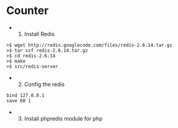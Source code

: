 
Counter
====

* 1. Install Redis

```text
>$ wget http://redis.googlecode.com/files/redis-2.6.14.tar.gz
>$ tar xzf redis-2.6.14.tar.gz
>$ cd redis-2.6.14
>$ make
>$ src/redis-server
```
* 2. Config the redis

```text
bind 127.0.0.1
save 60 1
```

* 3. Install phpredis module for php


